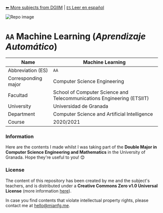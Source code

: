 [⬅ More subjects from DGIIM](https://github.com/mianfg/DGIIM) | [`ES` Leer en español](./README.md)

![Repo image](https://repository-images.githubusercontent.com/355978535/87766180-989a-11eb-80b9-c14a45d30cf7)

# `AA` Machine Learning (_Aprendizaje Automático_)

| Name                  | Machine Learning                                             |
| --------------------- | ------------------------------------------------------------ |
| Abbreviation (ES)     | `AA`                                                         |
| Corresponding major   | Computer Science Engineering                                 |
| Facultad              | School of Computer Science and Telecommunications Engineering (ETSIIT)  |
| University            | Universidad de Granada                                       |
| Department            | Computer Science and Artificial Intelligence                 |
| Course                | 2020/2021                                                    |

### Information

Here are the contents I made whilst I was taking part of the **Double Major in Computer Science Engineering and Mathematics** in the University of Granada. Hope they're useful to you! 😊

### License

The content of this repository has been created by me and the subject's teachers, and is distributed under a **Creative Commons Zero v1.0 Universal License** (more information [here](./LICENSE)).

In case you find contents that violate intellectual property rights, please contact me at [hello@mianfg.me](mailto:hello@mianfg.me).

